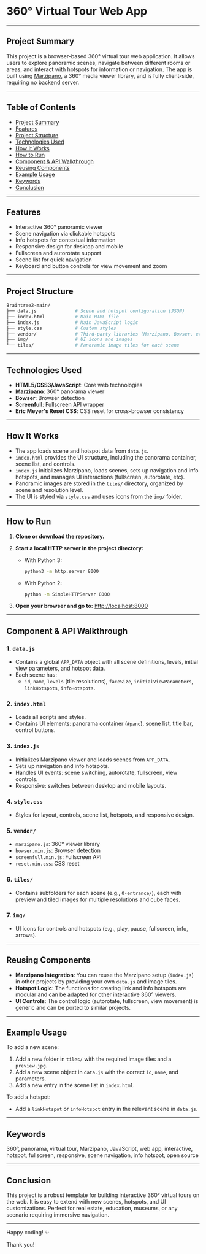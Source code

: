 # 360° Virtual Tour Web App

---

## Project Summary

This project is a browser-based 360° virtual tour web application. It allows users to explore panoramic scenes, navigate between different rooms or areas, and interact with hotspots for information or navigation. The app is built using [Marzipano](https://www.marzipano.net/), a 360° media viewer library, and is fully client-side, requiring no backend server.

---

## Table of Contents

- [Project Summary](#project-summary)
- [Features](#features)
- [Project Structure](#project-structure)
- [Technologies Used](#technologies-used)
- [How It Works](#how-it-works)
- [How to Run](#how-to-run)
- [Component & API Walkthrough](#component--api-walkthrough)
- [Reusing Components](#reusing-components)
- [Example Usage](#example-usage)
- [Keywords](#keywords)
- [Conclusion](#conclusion)

---

## Features

- Interactive 360° panoramic viewer
- Scene navigation via clickable hotspots
- Info hotspots for contextual information
- Responsive design for desktop and mobile
- Fullscreen and autorotate support
- Scene list for quick navigation
- Keyboard and button controls for view movement and zoom

---

## Project Structure

```bash
Braintree2-main/
├── data.js              # Scene and hotspot configuration (JSON)
├── index.html           # Main HTML file
├── index.js             # Main JavaScript logic
├── style.css            # Custom styles
├── vendor/              # Third-party libraries (Marzipano, Bowser, etc.)
├── img/                 # UI icons and images
└── tiles/               # Panoramic image tiles for each scene
```

---

## Technologies Used

- **HTML5/CSS3/JavaScript**: Core web technologies
- **[Marzipano](https://www.marzipano.net/)**: 360° panorama viewer
- **Bowser**: Browser detection
- **Screenfull**: Fullscreen API wrapper
- **Eric Meyer's Reset CSS**: CSS reset for cross-browser consistency

---

## How It Works

- The app loads scene and hotspot data from `data.js`.
- `index.html` provides the UI structure, including the panorama container, scene list, and controls.
- `index.js` initializes Marzipano, loads scenes, sets up navigation and info hotspots, and manages UI interactions (fullscreen, autorotate, etc).
- Panoramic images are stored in the `tiles/` directory, organized by scene and resolution level.
- The UI is styled via `style.css` and uses icons from the `img/` folder.

---

## How to Run

1. **Clone or download the repository.**
2. **Start a local HTTP server in the project directory:**
   - With Python 3:

     ```sh
     python3 -m http.server 8000
     ```

   - With Python 2:

     ```sh
     python -m SimpleHTTPServer 8000
     ```

3. **Open your browser and go to:**
   [http://localhost:8000](http://localhost:8000)

---

## Component & API Walkthrough

### 1. `data.js`

- Contains a global `APP_DATA` object with all scene definitions, levels, initial view parameters, and hotspot data.
- Each scene has:
  - `id`, `name`, `levels` (tile resolutions), `faceSize`, `initialViewParameters`, `linkHotspots`, `infoHotspots`.

### 2. `index.html`

- Loads all scripts and styles.
- Contains UI elements: panorama container (`#pano`), scene list, title bar, control buttons.

### 3. `index.js`

- Initializes Marzipano viewer and loads scenes from `APP_DATA`.
- Sets up navigation and info hotspots.
- Handles UI events: scene switching, autorotate, fullscreen, view controls.
- Responsive: switches between desktop and mobile layouts.

### 4. `style.css`

- Styles for layout, controls, scene list, hotspots, and responsive design.

### 5. `vendor/`

- `marzipano.js`: 360° viewer library
- `bowser.min.js`: Browser detection
- `screenfull.min.js`: Fullscreen API
- `reset.min.css`: CSS reset

### 6. `tiles/`

- Contains subfolders for each scene (e.g., `0-entrance/`), each with preview and tiled images for multiple resolutions and cube faces.

### 7. `img/`

- UI icons for controls and hotspots (e.g., play, pause, fullscreen, info, arrows).

---

## Reusing Components

- **Marzipano Integration**: You can reuse the Marzipano setup (`index.js`) in other projects by providing your own `data.js` and image tiles.
- **Hotspot Logic**: The functions for creating link and info hotspots are modular and can be adapted for other interactive 360° viewers.
- **UI Controls**: The control logic (autorotate, fullscreen, view movement) is generic and can be ported to similar projects.

---

## Example Usage

To add a new scene:

1. Add a new folder in `tiles/` with the required image tiles and a `preview.jpg`.
2. Add a new scene object in `data.js` with the correct `id`, `name`, and parameters.
3. Add a new entry in the scene list in `index.html`.

To add a hotspot:

- Add a `linkHotspot` or `infoHotspot` entry in the relevant scene in `data.js`.

---

## Keywords

360°, panorama, virtual tour, Marzipano, JavaScript, web app, interactive, hotspot, fullscreen, responsive, scene navigation, info hotspot, open source

---

## Conclusion

This project is a robust template for building interactive 360° virtual tours on the web. It is easy to extend with new scenes, hotspots, and UI customizations. Perfect for real estate, education, museums, or any scenario requiring immersive navigation.

---

Happy coding! :sparkles:

Thank you!
